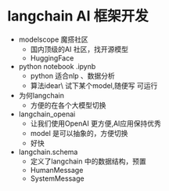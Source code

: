 # langchain AI 框架开发

- modelscope 魔搭社区
  - 国内顶级的AI 社区，找开源模型 
  - HuggingFace 
- python notebook .ipynb 
  - python 适合nlp 、数据分析
  - 算法idear\ 试下某个model,随便写 可运行 
- 为何langchain
  - 方便的在各个大模型切换
- langchain_openai 
  - 让我们使用OpenAI 更方便,AI应用保持优秀 
  - model 是可以抽象的，方便切换 
  - 好快 
- langchain.schema
  - 定义了langchain 中的数据结构，预置
  - HumanMessage
  - SystemMessage
